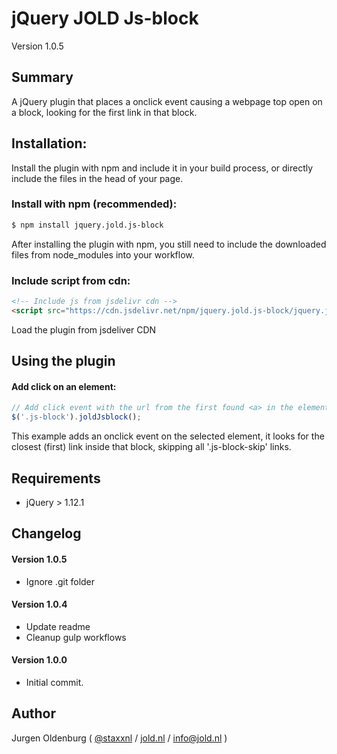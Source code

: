 # jQuery JOLD Js-block

Version 1.0.5

## Summary

A jQuery plugin that places a onclick event causing a webpage top open on a block, looking for the first link in that block.


## Installation:
Install the plugin with npm and include it in your build process, or directly include the files in the head of your page.

### Install with npm (recommended):

```bash
$ npm install jquery.jold.js-block
```

After installing the plugin with npm, you still need to include the downloaded files from node_modules into your workflow.


### Include script from cdn:

```html
<!-- Include js from jsdelivr cdn -->
<script src="https://cdn.jsdelivr.net/npm/jquery.jold.js-block/jquery.jold.js-block.min.js"></script>
```

Load the plugin from jsdeliver CDN

## Using the plugin

#### Add click on an element:

```js
// Add click event with the url from the first found <a> in the element
$('.js-block').joldJsblock();
```

This example adds an onclick event on the selected element, it looks for the closest (first) link inside that block, skipping all '.js-block-skip' links.


## Requirements

- jQuery > 1.12.1


## Changelog


#### Version 1.0.5

* Ignore .git folder


#### Version 1.0.4

* Update readme
* Cleanup gulp workflows


#### Version 1.0.0

* Initial commit.



## Author

Jurgen Oldenburg ( [@staxxnl](http://twitter.com/staxxnl) / [jold.nl](https://www.jold.nl) / [info@jold.nl](info@jold.nl) )

